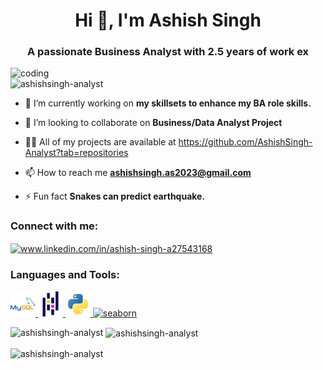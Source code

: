 <h1 align="center">Hi 👋, I'm Ashish Singh</h1>
<h3 align="center">A passionate Business Analyst with 2.5 years of work ex</h3>

<img align="left" alt="coding" width="400" src="https://img.freepik.com/free-vector/hacker-operating-laptop-cartoon-icon-illustration-technology-icon-concept-isolated-flat-cartoon-style_138676-2387.jpg?size=626&ext=jpg&ga=GA1.1.1809769356.1710675936&semt=ais">

<p align="left"> <img src="https://komarev.com/ghpvc/?username=ashishsingh-analyst&label=Profile%20views&color=0e75b6&style=flat" alt="ashishsingh-analyst" /> </p>

- 🔭 I’m currently working on **my skillsets to enhance my BA role skills.**

- 👯 I’m looking to collaborate on **Business/Data Analyst Project**

- 👨‍💻 All of my projects are available at https://github.com/AshishSingh-Analyst?tab=repositories
- 📫 How to reach me **ashishsingh.as2023@gmail.com**

- ⚡ Fun fact **Snakes can predict earthquake.**

<h3 align="left">Connect with me:</h3>
<p align="left">
<a href="https://linkedin.com/in/www.linkedin.com/in/ashish-singh-a27543168" target="blank"><img align="center" src="https://raw.githubusercontent.com/rahuldkjain/github-profile-readme-generator/master/src/images/icons/Social/linked-in-alt.svg" alt="www.linkedin.com/in/ashish-singh-a27543168" height="30" width="40" /></a>
</p>

<h3 align="left">Languages and Tools:</h3>
<p align="left"> <a href="https://www.mysql.com/" target="_blank" rel="noreferrer"> <img src="https://raw.githubusercontent.com/devicons/devicon/master/icons/mysql/mysql-original-wordmark.svg" alt="mysql" width="40" height="40"/> </a> <a href="https://pandas.pydata.org/" target="_blank" rel="noreferrer"> <img src="https://raw.githubusercontent.com/devicons/devicon/2ae2a900d2f041da66e950e4d48052658d850630/icons/pandas/pandas-original.svg" alt="pandas" width="40" height="40"/> </a> <a href="https://www.python.org" target="_blank" rel="noreferrer"> <img src="https://raw.githubusercontent.com/devicons/devicon/master/icons/python/python-original.svg" alt="python" width="40" height="40"/> </a> <a href="https://seaborn.pydata.org/" target="_blank" rel="noreferrer"> <img src="https://seaborn.pydata.org/_images/logo-mark-lightbg.svg" alt="seaborn" width="40" height="40"/> </a> </p>

<p><img align="left" src="https://github-readme-stats.vercel.app/api/top-langs?username=ashishsingh-analyst&show_icons=true&locale=en&layout=compact" alt="ashishsingh-analyst" /></p>

<p>&nbsp;<img align="center" src="https://github-readme-stats.vercel.app/api?username=ashishsingh-analyst&show_icons=true&locale=en" alt="ashishsingh-analyst" /></p>

<p><img align="center" src="https://github-readme-streak-stats.herokuapp.com/?user=ashishsingh-analyst&" alt="ashishsingh-analyst" /></p>
